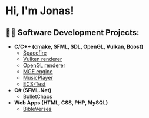 <h1>Hi, I'm Jonas!</h1>

<h2>👨‍💻 Software Development Projects:</h2>

- <b>C/C++ (cmake, SFML, SDL, OpenGL, Vulkan, Boost)</b>
  - [Spacefire](https://github.com/Jonas-Fe)
  - [Vulken renderer](https://github.com/Jonas-Fe)
  - [OpenGL renderer](https://github.com/Jonas-Fe)
  - [MGE engine](https://github.com/Jonas-Fe)
  - [MusicPlayer](https://github.com/Jonas-Fe)
  - [ECS-Test](https://github.com/Jonas-Fe)
- <b>C# (SFML.Net)</b>
  - [BulletChaos](https://github.com/Jonas-Fe)
- <b>Web Apps (HTML, CSS, PHP, MySQL)</b>
  - [BibleVerses](https://github.com/Jonas-Fe)

<!--
**joshmadakor1/joshmadakor1** is a ✨ _special_ ✨ repository because its `README.md` (this file) appears on your GitHub profile.

Here are some ideas to get you started:

- 🔭 I’m currently working on ...
- 🌱 I’m currently learning ...
- 👯 I’m looking to collaborate on ...
- 🤔 I’m looking for help with ...
- 💬 Ask me about ...
- 📫 How to reach me: ...
- 😄 Pronouns: ...
- ⚡ Fun fact: ...
-->
